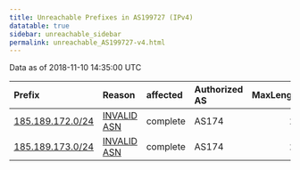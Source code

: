 ```yaml
---
title: Unreachable Prefixes in AS199727 (IPv4)
datatable: true
sidebar: unreachable_sidebar
permalink: unreachable_AS199727-v4.html
---
```


Data as of 2018-11-10 14:35:00 UTC


<div class="datatable-begin"></div>

| Prefix                                                     | Reason                                                                                                   | affected   | Authorized AS   |   MaxLength | Anchor                                         |   unreachable /24s |
|:-----------------------------------------------------------|:---------------------------------------------------------------------------------------------------------|:-----------|:----------------|------------:|:-----------------------------------------------|-------------------:|
| [185.189.172.0/24](https://stat.ripe.net/185.189.172.0/24) | [INVALID ASN](https://rpki-validator.ripe.net/announcement-preview?asn=AS199727&prefix=185.189.172.0/24) | complete   | AS174           |          24 | [RIPE](unreachable_RIPE_NCC_RPKI_Root-v4.html) |                  1 |
| [185.189.173.0/24](https://stat.ripe.net/185.189.173.0/24) | [INVALID ASN](https://rpki-validator.ripe.net/announcement-preview?asn=AS199727&prefix=185.189.173.0/24) | complete   | AS174           |          24 | [RIPE](unreachable_RIPE_NCC_RPKI_Root-v4.html) |                  1 |

<div class="datatable-end"></div>